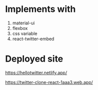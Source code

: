 # Implements with
1. material-ui
1. flexbox
1. css variable
1. react-twitter-embed

# Deployed site

https://hellotwitter.netlify.app/

https://twitter-clone-react-1aaa3.web.app/